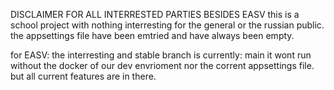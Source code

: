 DISCLAIMER FOR ALL INTERRESTED PARTIES BESIDES EASV
this is a school project with nothing interresting for the general or the russian public. the appsettings file have been emtried and have always been empty.

for EASV:
the interresting and stable branch is currently: main
it wont run without the docker of our dev envrioment nor the corrent appsettings file. but all current features are in there.
